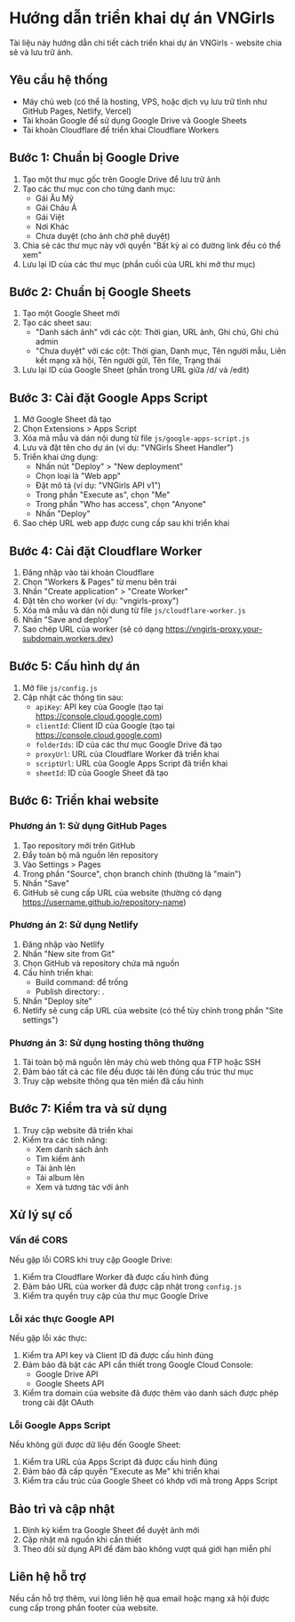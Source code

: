 # Hướng dẫn triển khai dự án VNGirls

Tài liệu này hướng dẫn chi tiết cách triển khai dự án VNGirls - website chia sẻ và lưu trữ ảnh.

## Yêu cầu hệ thống

- Máy chủ web (có thể là hosting, VPS, hoặc dịch vụ lưu trữ tĩnh như GitHub Pages, Netlify, Vercel)
- Tài khoản Google để sử dụng Google Drive và Google Sheets
- Tài khoản Cloudflare để triển khai Cloudflare Workers

## Bước 1: Chuẩn bị Google Drive

1. Tạo một thư mục gốc trên Google Drive để lưu trữ ảnh
2. Tạo các thư mục con cho từng danh mục:
   - Gái Âu Mỹ
   - Gái Châu Á
   - Gái Việt
   - Nơi Khác
   - Chưa duyệt (cho ảnh chờ phê duyệt)
3. Chia sẻ các thư mục này với quyền "Bất kỳ ai có đường link đều có thể xem"
4. Lưu lại ID của các thư mục (phần cuối của URL khi mở thư mục)

## Bước 2: Chuẩn bị Google Sheets

1. Tạo một Google Sheet mới
2. Tạo các sheet sau:
   - "Danh sách ảnh" với các cột: Thời gian, URL ảnh, Ghi chú, Ghi chú admin
   - "Chưa duyệt" với các cột: Thời gian, Danh mục, Tên người mẫu, Liên kết mạng xã hội, Tên người gửi, Tên file, Trạng thái
3. Lưu lại ID của Google Sheet (phần trong URL giữa /d/ và /edit)

## Bước 3: Cài đặt Google Apps Script

1. Mở Google Sheet đã tạo
2. Chọn Extensions > Apps Script
3. Xóa mã mẫu và dán nội dung từ file `js/google-apps-script.js`
4. Lưu và đặt tên cho dự án (ví dụ: "VNGirls Sheet Handler")
5. Triển khai ứng dụng:
   - Nhấn nút "Deploy" > "New deployment"
   - Chọn loại là "Web app"
   - Đặt mô tả (ví dụ: "VNGirls API v1")
   - Trong phần "Execute as", chọn "Me"
   - Trong phần "Who has access", chọn "Anyone"
   - Nhấn "Deploy"
6. Sao chép URL web app được cung cấp sau khi triển khai

## Bước 4: Cài đặt Cloudflare Worker

1. Đăng nhập vào tài khoản Cloudflare
2. Chọn "Workers & Pages" từ menu bên trái
3. Nhấn "Create application" > "Create Worker"
4. Đặt tên cho worker (ví dụ: "vngirls-proxy")
5. Xóa mã mẫu và dán nội dung từ file `js/cloudflare-worker.js`
6. Nhấn "Save and deploy"
7. Sao chép URL của worker (sẽ có dạng https://vngirls-proxy.your-subdomain.workers.dev)

## Bước 5: Cấu hình dự án

1. Mở file `js/config.js`
2. Cập nhật các thông tin sau:
   - `apiKey`: API key của Google (tạo tại https://console.cloud.google.com)
   - `clientId`: Client ID của Google (tạo tại https://console.cloud.google.com)
   - `folderIds`: ID của các thư mục Google Drive đã tạo
   - `proxyUrl`: URL của Cloudflare Worker đã triển khai
   - `scriptUrl`: URL của Google Apps Script đã triển khai
   - `sheetId`: ID của Google Sheet đã tạo

## Bước 6: Triển khai website

### Phương án 1: Sử dụng GitHub Pages

1. Tạo repository mới trên GitHub
2. Đẩy toàn bộ mã nguồn lên repository
3. Vào Settings > Pages
4. Trong phần "Source", chọn branch chính (thường là "main")
5. Nhấn "Save"
6. GitHub sẽ cung cấp URL của website (thường có dạng https://username.github.io/repository-name)

### Phương án 2: Sử dụng Netlify

1. Đăng nhập vào Netlify
2. Nhấn "New site from Git"
3. Chọn GitHub và repository chứa mã nguồn
4. Cấu hình triển khai:
   - Build command: để trống
   - Publish directory: .
5. Nhấn "Deploy site"
6. Netlify sẽ cung cấp URL của website (có thể tùy chỉnh trong phần "Site settings")

### Phương án 3: Sử dụng hosting thông thường

1. Tải toàn bộ mã nguồn lên máy chủ web thông qua FTP hoặc SSH
2. Đảm bảo tất cả các file đều được tải lên đúng cấu trúc thư mục
3. Truy cập website thông qua tên miền đã cấu hình

## Bước 7: Kiểm tra và sử dụng

1. Truy cập website đã triển khai
2. Kiểm tra các tính năng:
   - Xem danh sách ảnh
   - Tìm kiếm ảnh
   - Tải ảnh lên
   - Tải album lên
   - Xem và tương tác với ảnh

## Xử lý sự cố

### Vấn đề CORS

Nếu gặp lỗi CORS khi truy cập Google Drive:
1. Kiểm tra Cloudflare Worker đã được cấu hình đúng
2. Đảm bảo URL của worker đã được cập nhật trong `config.js`
3. Kiểm tra quyền truy cập của thư mục Google Drive

### Lỗi xác thực Google API

Nếu gặp lỗi xác thực:
1. Kiểm tra API key và Client ID đã được cấu hình đúng
2. Đảm bảo đã bật các API cần thiết trong Google Cloud Console:
   - Google Drive API
   - Google Sheets API
3. Kiểm tra domain của website đã được thêm vào danh sách được phép trong cài đặt OAuth

### Lỗi Google Apps Script

Nếu không gửi được dữ liệu đến Google Sheet:
1. Kiểm tra URL của Apps Script đã được cấu hình đúng
2. Đảm bảo đã cấp quyền "Execute as Me" khi triển khai
3. Kiểm tra cấu trúc của Google Sheet có khớp với mã trong Apps Script

## Bảo trì và cập nhật

1. Định kỳ kiểm tra Google Sheet để duyệt ảnh mới
2. Cập nhật mã nguồn khi cần thiết
3. Theo dõi sử dụng API để đảm bảo không vượt quá giới hạn miễn phí

## Liên hệ hỗ trợ

Nếu cần hỗ trợ thêm, vui lòng liên hệ qua email hoặc mạng xã hội được cung cấp trong phần footer của website.

